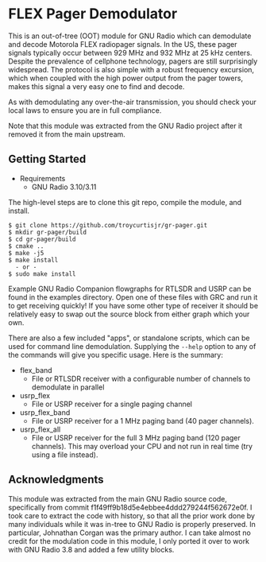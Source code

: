 FLEX Pager Demodulator
=============================

This is an out-of-tree (OOT) module for GNU Radio which can demodulate and decode Motorola FLEX
radiopager signals. In the US, these pager signals typically occur between 929 MHz and 932 MHz at 25
kHz centers. Despite the prevalence of cellphone technology, pagers are still surprisingly
widespread. The protocol is also simple with a robust frequency excursion, which when coupled with
the high power output from the pager towers, makes this signal a very easy one to find and decode.

As with demodulating any over-the-air transmission, you should check your local laws to ensure you
are in full compliance.

Note that this module was extracted from the GNU Radio project after it removed it from the main
upstream.

Getting Started
------------------

* Requirements
    * GNU Radio 3.10/3.11

The high-level steps are to clone this git repo, compile the module, and install.

    $ git clone https://github.com/troycurtisjr/gr-pager.git
    $ mkdir gr-pager/build
    $ cd gr-pager/build
    $ cmake ..
    $ make -j5
    $ make install
      - or -
    $ sudo make install
    
Example GNU Radio Companion flowgraphs for RTLSDR and USRP can be found in the examples directory.
Open one of these files with GRC and run it to get receiving quickly! If you have some other type of
receiver it should be relatively easy to swap out the source block from either graph which your own.

There are also a few included "apps", or standalone scripts, which can be used for command line
demodulation. Supplying the `--help` option to any of the commands will give you specific usage.
Here is the summary:

* flex_band
    * File or RTLSDR receiver with a configurable number of channels to demodulate in parallel
* usrp_flex
    * File or USRP receiver for a single paging channel
* usrp_flex_band
    * File or USRP receiver for a 1 MHz paging band (40 pager channels).
* usrp_flex_all
    * File or USRP receiver for the full 3 MHz paging band (120 pager channels). This may overload
      your CPU and not run in real time (try using a file instead).
      
Acknowledgments
------------------

This module was extracted from the main GNU Radio source code, specifically from commit
f1f49ff9b18d5e4ebbee4ddd279244f562672e0f. I took care to extract the code with history, so that all
the prior work done by many individuals while it was in-tree to GNU Radio is properly preserved. In
particular, Johnathan Corgan was the primary author. I can take almost no credit for the modulation
code in this module, I only ported it over to work with GNU Radio 3.8 and added a few utility
blocks.
